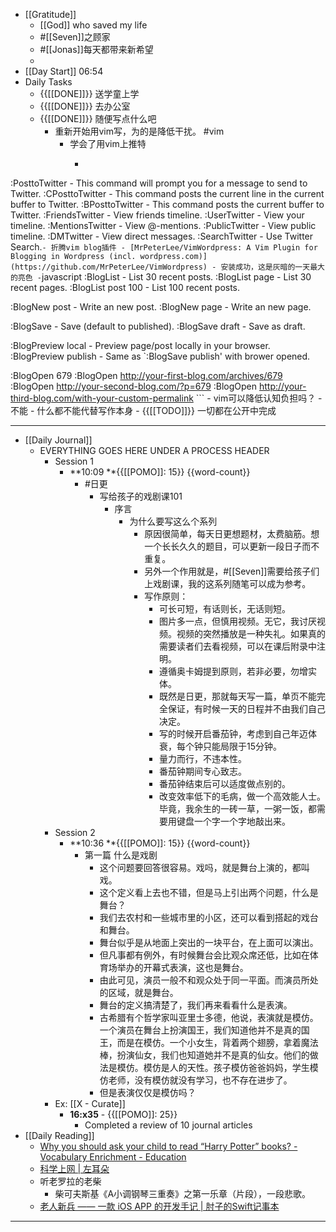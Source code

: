 - [[Gratitude]]
    - [[God]] who saved my life
    - #[[Seven]]之顾家
    - #[[Jonas]]每天都带来新希望
    - 
- [[Day Start]] 06:54
- Daily Tasks
    - {{[[DONE]]}} 送学童上学
    - {{[[DONE]]}} 去办公室
    - {{[[DONE]]}} 随便写点什么吧
        - 重新开始用vim写，为的是降低干扰。 #vim
            - 学会了用vim上推特
                - ```javascript
:PosttoTwitter - This command will prompt you for a message to send to Twitter.
:CPosttoTwitter - This command posts the current line in the current buffer to Twitter.
:BPosttoTwitter - This command posts the current buffer to Twitter.
:FriendsTwitter - View friends timeline.
:UserTwitter - View your timeline.
:MentionsTwitter - View @-mentions.
:PublicTwitter - View public timeline.
:DMTwitter - View direct messages.
:SearchTwitter - Use Twitter Search.```
            - 折腾vim blog插件
                - [MrPeterLee/VimWordpress: A Vim Plugin for Blogging in Wordpress (incl. wordpress.com)](https://github.com/MrPeterLee/VimWordpress)
                    - 安装成功，这是灰暗的一天最大的亮色
                        - ```javascript
:BlogList             -  List 30 recent posts. 
:BlogList page        -  List 30 recent pages. 
:BlogList post 100    -  List 100 recent posts. 

:BlogNew post         -  Write an new post. 
:BlogNew page         -  Write an new page. 

:BlogSave             -  Save (default to published).
:BlogSave draft       -  Save as draft. 

:BlogPreview local    -  Preview page/post locally in your browser. 
:BlogPreview publish  -  Same as `:BlogSave publish' with brower opened. 

:BlogOpen 679 
:BlogOpen http://your-first-blog.com/archives/679 
:BlogOpen http://your-second-blog.com/?p=679 
:BlogOpen http://your-third-blog.com/with-your-custom-permalink ```
            - vim可以降低认知负担吗？
                - 不能
                - 什么都不能代替写作本身
    - {{[[TODO]]}} 一切都在公开中完成
- ---
- [[Daily Journal]] 
    - EVERYTHING GOES HERE UNDER A PROCESS HEADER
        - Session 1
            - **10:09 **{{[[POMO]]: 15}}  {{word-count}}
                - #日更
                    - 写给孩子的戏剧课101
                        - 序言
                            - 为什么要写这么个系列
                                - 原因很简单，每天日更想题材，太费脑筋。想一个长长久久的题目，可以更新一段日子而不重复。
                                - 另外一个作用就是，#[[Seven]]需要给孩子们上戏剧课，我的这系列随笔可以成为参考。
                                - 写作原则：
                                    - 可长可短，有话则长，无话则短。
                                    - 图片多一点，但慎用视频。无它，我讨厌视频。视频的突然播放是一种失礼。如果真的需要读者们去看视频，可以在课后附录中注明。
                                    - 遵循奥卡姆提到原则，若非必要，勿增实体。
                                    - 既然是日更，那就每天写一篇，单页不能完全保证，有时候一天的日程并不由我们自己决定。
                                    - 写的时候开启番茄钟，考虑到自己年迈体衰，每个钟只能局限于15分钟。
                                    - 量力而行，不违本性。
                                    - 番茄钟期间专心致志。
                                    - 番茄钟结束后可以适度做点别的。
                                    - 改变效率低下的毛病，做一个高效能人士。毕竟，我余生的一砖一草，一粥一饭，都需要用键盘一个字一个字地敲出来。
        - Session 2
            - **10:36 **{{[[POMO]]: 15}}  {{word-count}}
                - 第一篇 什么是戏剧
                    - 这个问题要回答很容易。戏吗，就是舞台上演的，都叫戏。
                    - 这个定义看上去也不错，但是马上引出两个问题，什么是舞台？
                    - 我们去农村和一些城市里的小区，还可以看到搭起的戏台和舞台。
                    - 舞台似乎是从地面上突出的一块平台，在上面可以演出。
                    - 但凡事都有例外，有时候舞台会比观众席还低，比如在体育场举办的开幕式表演，这也是舞台。
                    - 由此可见，演员一般不和观众处于同一平面。而演员所处的区域，就是舞台。
                    - 舞台的定义搞清楚了，我们再来看看什么是表演。
                    - 古希腊有个哲学家叫亚里士多德，他说，表演就是模仿。一个演员在舞台上扮演国王，我们知道他并不是真的国王，而是在模仿。一个小女生，背着两个翅膀，拿着魔法棒，扮演仙女，我们也知道她并不是真的仙女。他们的做法是模仿。模仿是人的天性。孩子模仿爸爸妈妈，学生模仿老师，没有模仿就没有学习，也不存在进步了。
                    - 但是表演仅仅是模仿吗？
        - Ex: [[X - Curate]]
            - **16:x35** - {{[[POMO]]: 25}}
                -  Completed a review of 10 journal articles
- [[Daily Reading]]
    - [Why you should ask your child to read “Harry Potter” books? - Vocabulary Enrichment - Education](https://kidsmartapp.co.uk/content/vocabulary/why-you-should-ask-your-child-to-read-harry-potter-books-vocabulary-enrichment/)
    - [科学上网 | 左耳朵](https://haoel.github.io/)
    - 听老罗拉的老柴
        - 柴可夫斯基《A小调钢琴三重奏》之第一乐章（片段），一段悲歌。
    - [老人新兵 —— 一款 iOS APP 的开发手记 | 肘子的Swift记事本](https://www.fatbobman.com/posts/healthNote_development_log_2020/)
- ---

